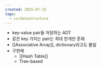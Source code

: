 ```yaml
---
created: 2025-07-15
tags:
  - cs/datastructure
---
```

- key-value pair들 저장하는 ADT
- 같은 key 가지는 pair는 최대 한개만 존재
- [[Associative Array]], dictionary라고도 불림
- 구현체
	- [[Hash Table]]
	- Tree-based
